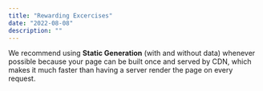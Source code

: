 ```yaml
---
title: "Rewarding Excercises"
date: "2022-08-08"
description: ""
---
```


We recommend using **Static Generation** (with and without data) whenever possible because your page can be built once and served by CDN, which makes it much faster than having a server render the page on every request.
